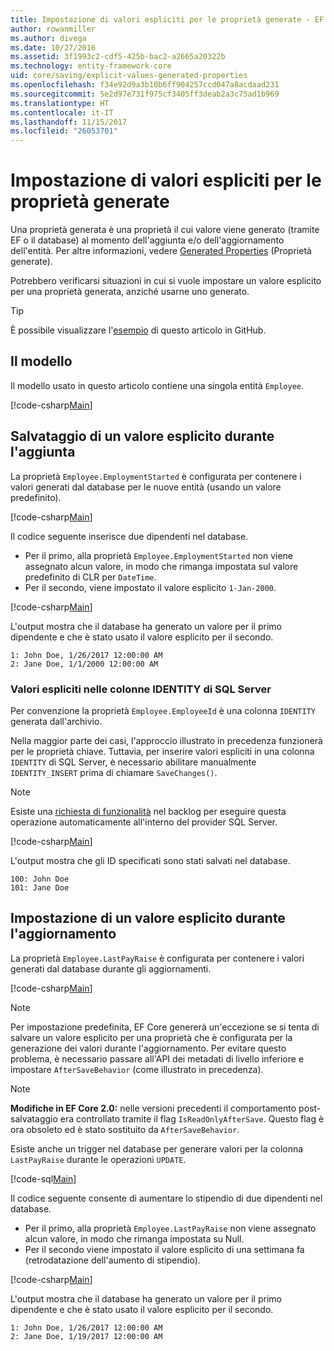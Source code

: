 ```yaml
---
title: Impostazione di valori espliciti per le proprietà generate - EF Core
author: rowanmiller
ms.author: divega
ms.date: 10/27/2016
ms.assetid: 3f1993c2-cdf5-425b-bac2-a2665a20322b
ms.technology: entity-framework-core
uid: core/saving/explicit-values-generated-properties
ms.openlocfilehash: f34e92d9a3b10b6ff904257ccd047a8acdaad231
ms.sourcegitcommit: 5e2d97e731f975cf3405ff3deab2a3c75ad1b969
ms.translationtype: HT
ms.contentlocale: it-IT
ms.lasthandoff: 11/15/2017
ms.locfileid: "26053701"
---
```

# <a name="setting-explicit-values-for-generated-properties"></a>Impostazione di valori espliciti per le proprietà generate

Una proprietà generata è una proprietà il cui valore viene generato (tramite EF o il database) al momento dell'aggiunta e/o dell'aggiornamento dell'entità. Per altre informazioni, vedere [Generated Properties](../modeling/generated-properties.md) (Proprietà generate).

Potrebbero verificarsi situazioni in cui si vuole impostare un valore esplicito per una proprietà generata, anziché usarne uno generato.

> [!TIP]  
> È possibile visualizzare l'[esempio](https://github.com/aspnet/EntityFramework.Docs/tree/master/samples/core/Saving/Saving/ExplicitValuesGenerateProperties/) di questo articolo in GitHub.

## <a name="the-model"></a>Il modello

Il modello usato in questo articolo contiene una singola entità `Employee`.

[!code-csharp[Main](../../../samples/core/Saving/Saving/ExplicitValuesGenerateProperties/Employee.cs#Sample)]

## <a name="saving-an-explicit-value-during-add"></a>Salvataggio di un valore esplicito durante l'aggiunta

La proprietà `Employee.EmploymentStarted` è configurata per contenere i valori generati dal database per le nuove entità (usando un valore predefinito).

[!code-csharp[Main](../../../samples/core/Saving/Saving/ExplicitValuesGenerateProperties/EmployeeContext.cs#EmploymentStarted)]

Il codice seguente inserisce due dipendenti nel database.
* Per il primo, alla proprietà `Employee.EmploymentStarted` non viene assegnato alcun valore, in modo che rimanga impostata sul valore predefinito di CLR per `DateTime`.
* Per il secondo, viene impostato il valore esplicito `1-Jan-2000`.

[!code-csharp[Main](../../../samples/core/Saving/Saving/ExplicitValuesGenerateProperties/Sample.cs#EmploymentStarted)]

L'output mostra che il database ha generato un valore per il primo dipendente e che è stato usato il valore esplicito per il secondo.

``` Console
1: John Doe, 1/26/2017 12:00:00 AM
2: Jane Doe, 1/1/2000 12:00:00 AM
```

### <a name="explicit-values-into-sql-server-identity-columns"></a>Valori espliciti nelle colonne IDENTITY di SQL Server

Per convenzione la proprietà `Employee.EmployeeId` è una colonna `IDENTITY` generata dall'archivio.

Nella maggior parte dei casi, l'approccio illustrato in precedenza funzionerà per le proprietà chiave. Tuttavia, per inserire valori espliciti in una colonna `IDENTITY` di SQL Server, è necessario abilitare manualmente `IDENTITY_INSERT` prima di chiamare `SaveChanges()`.

> [!NOTE]  
> Esiste una [richiesta di funzionalità](https://github.com/aspnet/EntityFramework/issues/703) nel backlog per eseguire questa operazione automaticamente all'interno del provider SQL Server.

[!code-csharp[Main](../../../samples/core/Saving/Saving/ExplicitValuesGenerateProperties/Sample.cs#EmployeeId)]

L'output mostra che gli ID specificati sono stati salvati nel database.

``` Console
100: John Doe
101: Jane Doe
```

## <a name="setting-an-explicit-value-during-update"></a>Impostazione di un valore esplicito durante l'aggiornamento

La proprietà `Employee.LastPayRaise` è configurata per contenere i valori generati dal database durante gli aggiornamenti.

[!code-csharp[Main](../../../samples/core/Saving/Saving/ExplicitValuesGenerateProperties/EmployeeContext.cs#LastPayRaise)]

> [!NOTE]  
> Per impostazione predefinita, EF Core genererà un'eccezione se si tenta di salvare un valore esplicito per una proprietà che è configurata per la generazione dei valori durante l'aggiornamento. Per evitare questo problema, è necessario passare all'API dei metadati di livello inferiore e impostare `AfterSaveBehavior` (come illustrato in precedenza).

> [!NOTE]  
> **Modifiche in EF Core 2.0:** nelle versioni precedenti il comportamento post-salvataggio era controllato tramite il flag `IsReadOnlyAfterSave`. Questo flag è ora obsoleto ed è stato sostituito da `AfterSaveBehavior`.

Esiste anche un trigger nel database per generare valori per la colonna `LastPayRaise` durante le operazioni `UPDATE`.

[!code-sql[Main](../../../samples/core/Saving/Saving/ExplicitValuesGenerateProperties/employee_UPDATE.sql)]

Il codice seguente consente di aumentare lo stipendio di due dipendenti nel database.
* Per il primo, alla proprietà `Employee.LastPayRaise` non viene assegnato alcun valore, in modo che rimanga impostata su Null.
* Per il secondo viene impostato il valore esplicito di una settimana fa (retrodatazione dell'aumento di stipendio).

[!code-csharp[Main](../../../samples/core/Saving/Saving/ExplicitValuesGenerateProperties/Sample.cs#LastPayRaise)]

L'output mostra che il database ha generato un valore per il primo dipendente e che è stato usato il valore esplicito per il secondo.

``` Console
1: John Doe, 1/26/2017 12:00:00 AM
2: Jane Doe, 1/19/2017 12:00:00 AM
```
